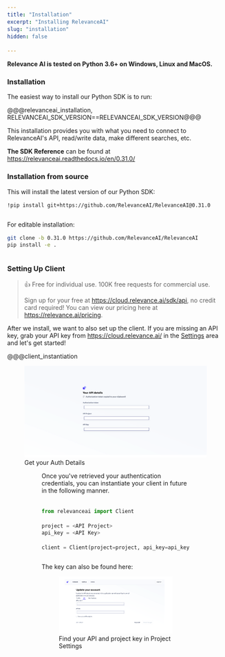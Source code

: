 ```yaml
---
title: "Installation"
excerpt: "Installing RelevanceAI"
slug: "installation"
hidden: false

---
```


**Relevance AI is tested on Python 3.6+ on Windows, Linux and MacOS.**

### Installation

The easiest way to install our Python SDK is to run: 

@@@relevanceai_installation, RELEVANCEAI_SDK_VERSION==RELEVANCEAI_SDK_VERSION@@@

This installation provides you with what you need to connect to RelevanceAI's API, read/write data, make different searches, etc.

**The SDK Reference** can be found at https://relevanceai.readthedocs.io/en/0.31.0/

### Installation from source

This will install the latest version of our Python SDK:


```bash Bash
!pip install git+https://github.com/RelevanceAI/RelevanceAI@0.31.0
```
```bash
```


For editable installation:


```bash Bash
git clone -b 0.31.0 https://github.com/RelevanceAI/RelevanceAI
pip install -e .
```
```bash
```

### Setting Up Client

> 👍 Free for individual use. 100K free requests for commercial use.
> 
> Sign up for your free at https://cloud.relevance.ai/sdk/api, no credit card required! You can view our pricing here at https://relevance.ai/pricing.

After we install, we want to also set up the client. If you are missing an API key, grab your API key from https://cloud.relevance.ai/ in the [Settings](https://cloud.relevance.ai/settings) area and let's get started!


@@@client_instantiation


<figure>
<img src="https://github.com/RelevanceAI/RelevanceAI-readme-docs/blob/0.31.0/docs_template/GETTING_STARTED/_assets/RelevanceAI_auth_token_details.png?raw=true" alt="Get your Auth Details" />
<figcaption>Get your Auth Details</figcaption>
<figure>

Once you've retrieved your authentication credentials, you can instantiate your client in future in the following manner.


```python Python (SDK)

from relevanceai import Client 

project = <API Project>
api_key = <API Key>

client = Client(project=project, api_key=api_key)

```
```python
```

The key can also be found here:

<figure>
<img src="https://github.com/RelevanceAI/RelevanceAI-readme-docs/blob/0.31.0/docs_template/GETTING_STARTED/_assets/RelevanceAI_auth_setting_details.png?raw=true" alt="Find your API and project key here in Settings" />
<figcaption>Find your API and project key in Project Settings</figcaption>
<figure>